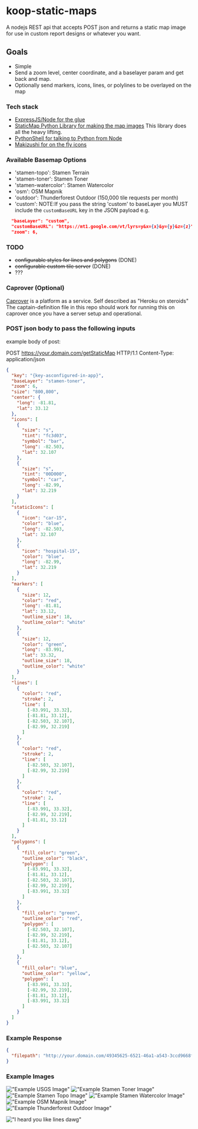 # koop-static-maps
A nodejs REST api that accepts POST json and returns a static map image for use in custom report designs or whatever you want.

## Goals
- Simple
- Send a zoom level, center coordinate, and a baselayer param and get back and map.
- Optionally send markers, icons, lines, or polylines to be overlayed on the map

### Tech stack
- [ExpressJS/Node for the glue](https://github.com/expressjs/)
- [StaticMap Python Library for making the map images](https://github.com/komoot/staticmap) This library does all the heavy lifting.
- [PythonShell for talking to Python from Node](https://github.com/extrabacon/python-shell)
- [Makizushi for on the fly icons](https://github.com/mapbox/makizushi)

### Available Basemap Options
- 'stamen-topo': Stamen Terrain
- 'stamen-toner': Stamen Toner
- 'stamen-watercolor': Stamen Watercolor
- 'osm': OSM Mapnik
- 'outdoor': Thunderforest Outdoor (150,000 tile requests per month)
- 'custom': NOTE:If you pass the string 'custom' to baseLayer you MUST include the `customBaseURL` key in the JSON payload e.g.
```json
  "baseLayer": "custom",
  "customBaseURL": "https://mt1.google.com/vt/lyrs=y&x={x}&y={y}&z={z}",
  "zoom": 6,
```
### TODO 
- ~~configurable styles for lines and polygons~~ (DONE)
- ~~configurable custom tile server~~ (DONE)
- ???

### Caprover (Optional)
[Caprover](https://caprover.com/) is a platform as a service. Self described as "Heroku on steroids"
The captain-definition file in this repo should work for running this on caprover once you have a server setup and operational.

### POST json body to pass the following inputs
example body of post:

POST https://your.domain.com/getStaticMap HTTP/1.1
Content-Type: application/json

```json
{
  "key": "{key-asconfigured-in-app}",
  "baseLayer": "stamen-toner",
  "zoom": 6,
  "size": "800,800",
  "center": {
    "long": -81.81,
    "lat": 33.12
  },
  "icons": [
    {
      "size": "s",
      "tint": "fc3d03",
      "symbol": "bar",
      "long": -82.503,
      "lat": 32.107
    },
    {
      "size": "s",
      "tint": "00D000",
      "symbol": "car",
      "long": -82.99,
      "lat": 32.219
    }
  ],
  "staticIcons": [
    {
      "icon": "car-15",
      "color": "blue",
      "long": -82.503,
      "lat": 32.107
    },
    {
      "icon": "hospital-15",
      "color": "blue",
      "long": -82.99,
      "lat": 32.219
    }
  ],
  "markers": [
    {
      "size": 12,
      "color": "red",
      "long": -81.81,
      "lat": 33.12,
      "outline_size": 18,
      "outline_color": "white"
    },
    {
      "size": 12,
      "color": "green",
      "long": -83.991,
      "lat": 33.32,
      "outline_size": 18,
      "outline_color": "white"
    }
  ],
  "lines": [
    {
      "color": "red",
      "stroke": 2,
      "line": [
        [-83.991, 33.32],
        [-81.81, 33.12],
        [-82.503, 32.107],
        [-82.99, 32.219]
      ]
    },
    {
      "color": "red",
      "stroke": 2,
      "line": [
        [-82.503, 32.107],
        [-82.99, 32.219]
      ]
    },
    {
      "color": "red",
      "stroke": 2,
      "line": [
        [-83.991, 33.32],
        [-82.99, 32.219],
        [-81.81, 33.12]
      ]
    }
  ],
  "polygons": [
    {
      "fill_color": "green",
      "outline_color": "black",
      "polygon": [
        [-83.991, 33.32],
        [-81.81, 33.12],
        [-82.503, 32.107],
        [-82.99, 32.219],
        [-83.991, 33.32]
      ]
    },
    {
      "fill_color": "green",
      "outline_color": "red",
      "polygon": [
        [-82.503, 32.107],
        [-82.99, 32.219],
        [-81.81, 33.12],
        [-82.503, 32.107]
      ]
    },
    {
      "fill_color": "blue",
      "outline_color": "yellow",
      "polygon": [
        [-83.991, 33.32],
        [-82.99, 32.219],
        [-81.81, 33.12],
        [-83.991, 33.32]
      ]
    }
  ]
}
```

### Example Response
```json
{
  "filepath": "http://your.domain.com/49345625-6521-46a1-a543-3ccd9668f084.png"
}
```

### Example Images

!["Example USGS Image"](usgs-example.png?raw=true "Example USGS Image")
!["Example Stamen Toner Image"](stamen-toner-example.png?raw=true "Example Stamen Toner Image")
!["Example Stamen Topo Image"](stamen-topo-example.png?raw=true "Example Stamen Topo Image")
!["Example Stamen Watercolor Image"](stamen-watercolor-example.png?raw=true "Example Stamen Watercolor Image")
!["Example OSM Mapnik Image"](osm-example.png?raw=true "Example OSM Mapnik Image")
!["Example Thunderforest Outdoor Image"](thunderforest-outdoor-example.png?raw=true "Example Thunderforest Outdoor Image")
<br/>

!["I heard you like lines dawg"](i-heard-you-like-lines-dawg.png?raw=true "I heard you like lines dawg")

